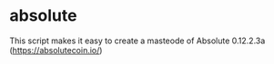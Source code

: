 # absolute
This script makes it easy to create a masteode of Absolute 0.12.2.3a (https://absolutecoin.io/)
